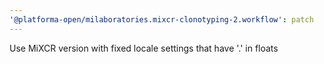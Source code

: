 ```yaml
---
'@platforma-open/milaboratories.mixcr-clonotyping-2.workflow': patch
---
```


Use MiXCR version with fixed locale settings that have '.' in floats
